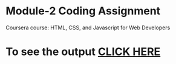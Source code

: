 

# Module-2 Coding Assignment

Coursera course: HTML, CSS, and Javascript for Web Developers

# To see the output [CLICK HERE](https://abhi1599-axel.github.io/Coursera-HTML-CSS-and-JavaScript-for-Web-Developers/Assignment/Module-2/)
